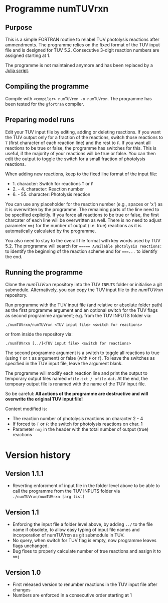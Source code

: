 Programme numTUVrxn
===================

Purpose
-------

This is a simple FORTRAN routine to relabel TUV photolysis reactions after
ammendments. The programme relies on the fixed format of the TUV input file
and is designed for TUV 5.2. Consecutive 3-digit reaction numbers are
assigned starting at 1.

The programme is not maintained anymore and has been replaced by a [Julia script](README_F90.md).

Compiling the programme
-----------------------

Compile with `<compiler> numTUVrxn -o numTUVrxn`. The programme has been
tested for the `gfortran` compiler.

Preparing model runs
--------------------

Edit your TUV input file by editing, adding or deleting reactions. If you
want the TUV output only for a fraction of the reactions, switch those
reactions to `T` (first character of each reaction line) and the rest to
`F`. If you want all reactions to be true or false, the programme has
switches for this. This is useful, if the majority of your reactions will
be true or false. You can then edit the output to toggle the switch for a
small fraction of photolysis reactions.

When adding new reactions, keep to the fixed line format of the input file:

- 1\. character: Switch for reactions `T` or `F`
- 2\. - 4\. character: Reaction number
- 6\. - 55\. character: Photolysis reaction

You can use any placeholder for the reaction number (e.g., spaces or 'x')
as it is overwritten by the programme. The remaining parts of the line
need to be specified explicitly. If you force all reactions to be true or
false, the first charcater of each line will be overwritten as well. There
is no need to adjust parameter `nmj` for the number of output (i.e. true)
reactions as it is automatically calculated by the programme.

You also need to stay to the overall file format with key words used by
TUV 5.2. The programme will search for `===== Available photolysis reactions:`
to identify the beginning of the reaction scheme and for
`===...`
to identify the end.


Running the programme
---------------------

Clone the _numTUVrxn_ repository into the TUV `INPUTS` folder or initialise a git
submodule. Alternatively, you can copy the TUV input file to the _numTUVrxn_
repository.

Run programme with the TUV input file (and relative or absolute folder path)
as the first programme argument and an optional switch for the TUV flags as
second programme argument; e.g. from the TUV INPUTS folder via:

```
./numTUVrxn/numTUVrxn <TUV input file> <switch for reactions>
```

or from inside the repository via:

```
./numTUVrxn [../]<TUV input file> <switch for reactions>
```

The second programme argument is a switch to toggle all reactions to true
(using `T` or `t` as argument) or false (with `F` or `f`). To leave the
switches as specified in the TUV input file, leave the argument blank.

The programme will modify each reaction line and print the output to
temporary output files named `ofile.txt / ofile.dat`. At the end, the
tempoary output file is renamed with the name of the TUV input file.

So be careful:
__All actions of the programme are destructive and will overwrite the
original TUV input file!__

Content modified is:

- The reaction number of photolysis reactions on character 2 - 4
- If forced to `T` or `F`: the switch for photolysis reactions on char. 1
- Parameter `nmj` in the header with the total number of output (true)
  reactions


Version history
===============

Version 1.1.1
-------------
- Reverting enforcment of input file in the folder level above to be able to call
  the programme from the TUV INPUTS folder via `./numTUVrxn/numTUVrxn [arg list]`

Version 1.1
-----------
- Enforcing the input file a folder level above, by adding `../` to the file name
  if obsolete, to allow easy typing of input file names and incorporation of
  numTUVrxn as git submodule in TUV.
- No query, when switch for TUV flag is empty, now programme leaves flags unchanged.
- Bug fixes to properly calculate number of true reactions and assign it to `nmj`

Version 1.0
-----------
- First released version to renumber reactions in the TUV input file after changes
- Numbers are enforced in a consecutive order starting at 1
